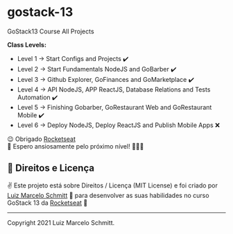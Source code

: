 # gostack-13
GoStack13 Course All Projects

**Class Levels:**

- Level 1 -> Start Configs and Projects ✔️
- Level 2 -> Start Fundamentals NodeJS and GoBarber ✔️
- Level 3 -> Github Explorer, GoFinances and GoMarketplace ✔️
- Level 4 -> API NodeJS, APP ReactJS, Database Relations and Tests Automation ✔️ 
- Level 5 -> Finishing Gobarber, GoRestaurant Web and GoRestaurant Mobile ✔️
- Level 6 -> Deploy NodeJS, Deploy ReactJS and Publish Mobile Apps ❌

😉 Obrigado [Rocketseat](https://www.rocketseat.com.br/) <br />
🌈 Espero ansiosamente pelo próximo nível! 🚀🚀🚀 <br />

## 📜 Direitos e Licença

✌ Este projeto está sobre Direitos / Licença (MIT License) e foi criado por [Luiz Marcelo Schmitt](https://github.com/devluma/) 💙 para desenvolver as suas habilidades no curso GoStack 13 da [Rocketseat](https://www.rocketseat.com.br/) 🚀

---

Copyright 2021 Luiz Marcelo Schmitt.